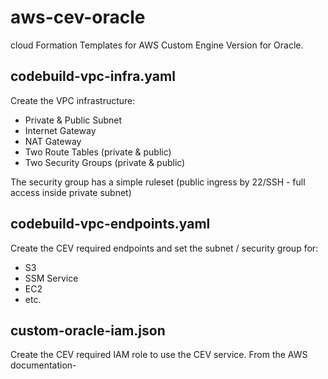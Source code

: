 # aws-cev-oracle
cloud Formation Templates for AWS Custom Engine Version for Oracle.

## codebuild-vpc-infra.yaml
Create the VPC infrastructure:
- Private & Public Subnet
- Internet Gateway
- NAT Gateway
- Two Route Tables (private & public)
- Two Security Groups (private & public)

The security group has a simple ruleset (public ingress by 22/SSH - full access inside private subnet)

## codebuild-vpc-endpoints.yaml
Create the CEV required endpoints and set the subnet / security group for:
- S3
- SSM Service
- EC2 
- etc.

## custom-oracle-iam.json
Create the CEV required IAM role to use the CEV service. From the AWS documentation-

